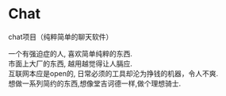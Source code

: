 # Chat

chat项目（纯粹简单的聊天软件）<br>

一个有强迫症的人, 喜欢简单纯粹的东西.<br>
市面上大厂的东西, 越用越觉得让人膈应.<br>
互联网本应是open的, 日常必须的工具却沦为挣钱的机器，令人不爽.<br>
想做一系列简约的东西,想像堂吉诃德一样,做个理想骑士.<br>
